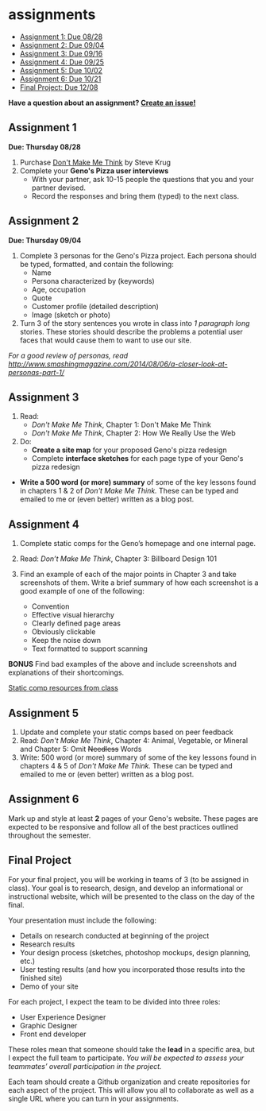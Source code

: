 assignments
===========

- [Assignment 1: Due 08/28](#assignment-1)
- [Assignment 2: Due 09/04](#assignment-2)
- [Assignment 3: Due 09/16](#assignment-3)
- [Assignment 4: Due 09/25](#assignment-4)
- [Assignment 5: Due 10/02](#assignment-5)
- [Assignment 6: Due 10/21](#assignment-6)
- [Final Project: Due 12/08](#final-project)

**Have a question about an assignment? [Create an issue!](https://github.com/advanced-web-design/assignments/issues)**

## Assignment 1

**Due: Thursday 08/28** 

1. Purchase [Don't Make Me Think](http://www.amazon.com/gp/product/0321965515/) by Steve Krug
2. Complete your **Geno's Pizza user interviews**
	- With your partner, ask 10-15 people the questions that you and your partner devised.
	- Record the responses and bring them (typed) to the next class.

## Assignment 2

**Due: Thursday 09/04**

1. Complete 3 personas for the Geno's Pizza project. Each persona should be typed, formatted, and contain the following:
	- Name
	- Persona characterized by (keywords)
	- Age, occupation
	- Quote
	- Customer profile (detailed description)
	- Image (sketch or photo)
2. Turn 3 of the story sentences you wrote in class into *1 paragraph long* stories. These stories should describe the problems a potential user faces that would cause them to want to use our site.

*For a good review of personas, read http://www.smashingmagazine.com/2014/08/06/a-closer-look-at-personas-part-1/*

## Assignment 3

1. Read:
	- *Don't Make Me Think*, Chapter 1: Don't Make Me Think
	- *Don't Make Me Think*, Chapter 2: How We Really Use the Web
2. Do:
	- **Create a site map** for your proposed Geno's pizza redesign
	- Complete **interface sketches** for each page type of your Geno's pizza redesign
- **Write a 500 word (or more) summary** of some of the key lessons found in chapters 1 & 2 of *Don't Make Me Think.* These can be typed and emailed to me or (even better) written as a blog post.

## Assignment 4

1. Complete static comps for the Geno’s homepage and one internal page.
2. Read: *Don’t Make Me Think*, Chapter 3: Billboard Design 101
3. Find an example of each of the major points in Chapter 3 and take screenshots of them. Write a brief summary of how each screenshot is a good example of one of the following:
			
	- Convention
	- Effective visual hierarchy
	- Clearly defined page areas
	- Obviously clickable
	- Keep the noise down
	- Text formatted to support scanning
	
**BONUS** Find bad examples of the above and include screenshots and explanations of their shortcomings.  

[Static comp resources from class](http://advanced-web-design.github.io/slides/static-mockups.html#7)

## Assignment 5

1. Update and complete your static comps based on peer feedback
2. Read: *Don't Make Me Think*, Chapter 4: Animal, Vegetable, or Mineral and Chapter 5: Omit ~~Needless~~ Words
3. Write: 500 word (or more) summary of some of the key lessons found in chapters 4 & 5 of *Don't Make Me Think.* These can be typed and emailed to me or (even better) written as a blog post.

## Assignment 6

Mark up and style at least **2** pages of your Geno's website. These pages are expected to be responsive and follow all of the best practices outlined throughout the semester.

## Final Project

For your final project, you will be working in teams of 3 (to be assigned in class). Your goal is to research, design, and develop an informational or instructional website, which will be presented to the class on the day of the final.

Your presentation must include the following:

- Details on research conducted at beginning of the project
- Research results
- Your design process (sketches, photoshop mockups, design planning, etc.)
- User testing results (and how you incorporated those results into the finished site)
- Demo of your site

For each project, I expect the team to be divided into three roles:

- User Experience Designer
- Graphic Designer
- Front end developer

These roles mean that someone should take the **lead** in a specific area, but I expect the full team to participate. *You will be expected to assess your teammates’ overall participation in the project.*

Each team should create a Github organization and create repositories for each aspect of the project. This will allow you all to collaborate as well as a single URL where you can turn in your assignments.


 
